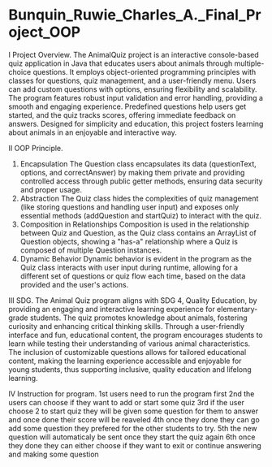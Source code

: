 # Bunquin_Ruwie_Charles_A._Final_Project_OOP
I Project Overview.
  The AnimalQuiz project is an interactive console-based quiz application in Java that educates users about animals through multiple-choice questions. It employs object-oriented programming principles with classes for questions, quiz management, and a user-friendly menu. Users can add custom questions with options, ensuring flexibility and scalability. The program features robust input validation and error handling, providing a smooth and engaging experience. Predefined questions help users get started, and the quiz tracks scores, offering immediate feedback on answers. Designed for simplicity and education, this project fosters learning about animals in an enjoyable and interactive way.

II OOP Principle.
1. Encapsulation
The Question class encapsulates its data (questionText, options, and correctAnswer) by making them private and providing controlled access through public getter methods, ensuring data security and proper usage.
2. Abstraction
The Quiz class hides the complexities of quiz management (like storing questions and handling user input) and exposes only essential methods (addQuestion and startQuiz) to interact with the quiz.
3. Composition in Relationships
Composition is used in the relationship between Quiz and Question, as the Quiz class contains an ArrayList of Question objects, showing a "has-a" relationship where a Quiz is composed of multiple Question instances.
4. Dynamic Behavior
Dynamic behavior is evident in the program as the Quiz class interacts with user input during runtime, allowing for a different set of questions or quiz flow each time, based on the data provided and the user's actions.

III SDG.
  The Animal Quiz program aligns with SDG 4, Quality Education, by providing an engaging and interactive learning experience for elementary-grade students. The quiz promotes knowledge about animals, fostering curiosity and enhancing critical thinking skills. Through a user-friendly interface and fun, educational content, the program encourages students to learn while testing their understanding of various animal characteristics. The inclusion of customizable questions allows for tailored educational content, making the learning experience accessible and enjoyable for young students, thus supporting inclusive, quality education and lifelong learning.

IV Instruction for program.
1st users need to run the program first
2nd the users can choose if they want to add or start some quiz
3rd if the user choose 2 to start quiz they will be given some question for them to answer and once done their score will be reaveled
4th once they done they can go add some question they prefered for the other students to try.
5th the new question will automaticaly be sent once they start the quiz again
6th once they done they can either choose if they want to exit or continue answering and making some question
